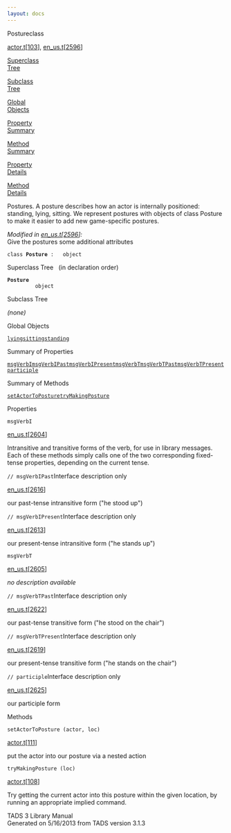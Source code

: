 ```yaml
---
layout: docs
---
```

<span class="title">Posture</span><span class="type">class</span>

[actor.t](../file/actor.t.html)\[[103](../source/actor.t.html#103)\],
[en_us.t](../file/en_us.t.html)\[[2596](../source/en_us.t.html#2596)\]

[Superclass  
Tree](#_SuperClassTree_)

[Subclass  
Tree](#_SubClassTree_)

[Global  
Objects](#_ObjectSummary_)

[Property  
Summary](#_PropSummary_)

[Method  
Summary](#_MethodSummary_)

[Property  
Details](#_Properties_)

[Method  
Details](#_Methods_)

<div class="fdesc">

Postures. A posture describes how an actor is internally positioned:
standing, lying, sitting. We represent postures with objects of class
Posture to make it easier to add new game-specific postures.

*Modified in
[en_us.t](../file/en_us.t.html)\[[2596](../source/en_us.t.html#2596)\]:*  
Give the postures some additional attributes

`class `**`Posture`**` :   object`

</div>

<span id="_SuperClassTree_"></span>

<div class="mjhd">

<span class="hdln">Superclass Tree</span>   (in declaration order)

</div>

**`Posture`**  
`         object`  
<span id="_SubClassTree_"></span>

<div class="mjhd">

<span class="hdln">Subclass Tree</span>  

</div>

*(none)* <span id="_ObjectSummary_"></span>

<div class="mjhd">

<span class="hdln">Global Objects</span>  

</div>

[`lying`](../object/lying.html)[`sitting`](../object/sitting.html)[`standing`](../object/standing.html)
<span id="_PropSummary_"></span>

<div class="mjhd">

<span class="hdln">Summary of Properties</span>  

</div>

[`msgVerbI`](#msgVerbI)[`msgVerbIPast`](#msgVerbIPast)[`msgVerbIPresent`](#msgVerbIPresent)[`msgVerbT`](#msgVerbT)[`msgVerbTPast`](#msgVerbTPast)[`msgVerbTPresent`](#msgVerbTPresent)[`participle`](#participle)

<span id="_MethodSummary_"></span>

<div class="mjhd">

<span class="hdln">Summary of Methods</span>  

</div>

[`setActorToPosture`](#setActorToPosture)[`tryMakingPosture`](#tryMakingPosture)

<span id="_Properties_"></span>

<div class="mjhd">

<span class="hdln">Properties</span>  

</div>

<span id="msgVerbI"></span>

`msgVerbI`

[en_us.t](../file/en_us.t.html)\[[2604](../source/en_us.t.html#2604)\]

<div class="desc">

Intransitive and transitive forms of the verb, for use in library
messages. Each of these methods simply calls one of the two
corresponding fixed-tense properties, depending on the current tense.

</div>

<span id="msgVerbIPast"></span>

`// msgVerbIPast`<span class="rem">Interface description only</span>

[en_us.t](../file/en_us.t.html)\[[2616](../source/en_us.t.html#2616)\]

<div class="desc">

our past-tense intransitive form ("he stood up")

</div>

<span id="msgVerbIPresent"></span>

`// msgVerbIPresent`<span class="rem">Interface description only</span>

[en_us.t](../file/en_us.t.html)\[[2613](../source/en_us.t.html#2613)\]

<div class="desc">

our present-tense intransitive form ("he stands up")

</div>

<span id="msgVerbT"></span>

`msgVerbT`

[en_us.t](../file/en_us.t.html)\[[2605](../source/en_us.t.html#2605)\]

<div class="desc">

*no description available*

</div>

<span id="msgVerbTPast"></span>

`// msgVerbTPast`<span class="rem">Interface description only</span>

[en_us.t](../file/en_us.t.html)\[[2622](../source/en_us.t.html#2622)\]

<div class="desc">

our past-tense transitive form ("he stood on the chair")

</div>

<span id="msgVerbTPresent"></span>

`// msgVerbTPresent`<span class="rem">Interface description only</span>

[en_us.t](../file/en_us.t.html)\[[2619](../source/en_us.t.html#2619)\]

<div class="desc">

our present-tense transitive form ("he stands on the chair")

</div>

<span id="participle"></span>

`// participle`<span class="rem">Interface description only</span>

[en_us.t](../file/en_us.t.html)\[[2625](../source/en_us.t.html#2625)\]

<div class="desc">

our participle form

</div>

<span id="_Methods_"></span>

<div class="mjhd">

<span class="hdln">Methods</span>  

</div>

<span id="setActorToPosture"></span>

`setActorToPosture (actor, loc)`

[actor.t](../file/actor.t.html)\[[111](../source/actor.t.html#111)\]

<div class="desc">

put the actor into our posture via a nested action

</div>

<span id="tryMakingPosture"></span>

`tryMakingPosture (loc)`

[actor.t](../file/actor.t.html)\[[108](../source/actor.t.html#108)\]

<div class="desc">

Try getting the current actor into this posture within the given
location, by running an appropriate implied command.

</div>

<div class="ftr">

TADS 3 Library Manual  
Generated on 5/16/2013 from TADS version 3.1.3

</div>
